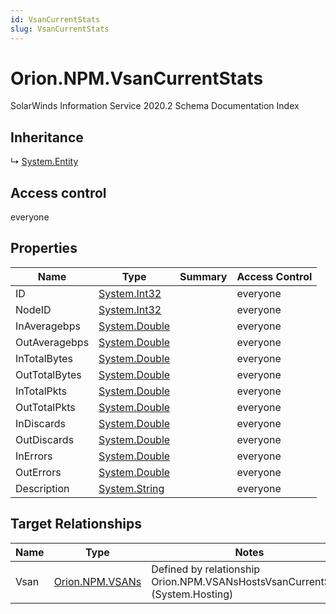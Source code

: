 ```yaml
---
id: VsanCurrentStats
slug: VsanCurrentStats
---
```


# Orion.NPM.VsanCurrentStats

SolarWinds Information Service 2020.2 Schema Documentation Index

## Inheritance

↳ [System.Entity](./../System/Entity)

## Access control

everyone

## Properties

| Name | Type | Summary | Access Control |
| ------ | ------ | ------ | ------ |
| ID | [System.Int32](https://docs.microsoft.com/en-us/dotnet/api/system.int32) |  | everyone |
| NodeID | [System.Int32](https://docs.microsoft.com/en-us/dotnet/api/system.int32) |  | everyone |
| InAveragebps | [System.Double](https://docs.microsoft.com/en-us/dotnet/api/system.double) |  | everyone |
| OutAveragebps | [System.Double](https://docs.microsoft.com/en-us/dotnet/api/system.double) |  | everyone |
| InTotalBytes | [System.Double](https://docs.microsoft.com/en-us/dotnet/api/system.double) |  | everyone |
| OutTotalBytes | [System.Double](https://docs.microsoft.com/en-us/dotnet/api/system.double) |  | everyone |
| InTotalPkts | [System.Double](https://docs.microsoft.com/en-us/dotnet/api/system.double) |  | everyone |
| OutTotalPkts | [System.Double](https://docs.microsoft.com/en-us/dotnet/api/system.double) |  | everyone |
| InDiscards | [System.Double](https://docs.microsoft.com/en-us/dotnet/api/system.double) |  | everyone |
| OutDiscards | [System.Double](https://docs.microsoft.com/en-us/dotnet/api/system.double) |  | everyone |
| InErrors | [System.Double](https://docs.microsoft.com/en-us/dotnet/api/system.double) |  | everyone |
| OutErrors | [System.Double](https://docs.microsoft.com/en-us/dotnet/api/system.double) |  | everyone |
| Description | [System.String](https://docs.microsoft.com/en-us/dotnet/api/system.string) |  | everyone |

## Target Relationships

| Name | Type | Notes |
| ------ | ------ | ------ |
| Vsan | [Orion.NPM.VSANs](./../Orion.NPM/VSANs) | Defined by relationship Orion.NPM.VSANsHostsVsanCurrentStats (System.Hosting) |

